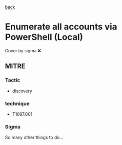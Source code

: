 [back](../index.md)
# Enumerate all accounts via PowerShell (Local)
Cover by sigma :x: 

## MITRE
### Tactic
  - discovery

### technique
  - T1087.001

### Sigma

 So many other things to do...